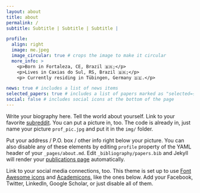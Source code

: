 ```yaml
---
layout: about
title: about
permalink: /
subtitle: Subtitle | Subtitle | Subtitle |

profile:
  align: right
  image: me.jpeg
  image_circular: true # crops the image to make it circular
  more_info: >
    <p>Born in Fortaleza, CE, Brazil 🇧🇷;</p>
    <p>Lives in Caxias do Sul, RS, Brazil 🇧🇷;</p>
    <p> Currently residing in Tübingen, Germany 🇩🇪.</p>

news: true # includes a list of news items
selected_papers: true # includes a list of papers marked as "selected={true}"
social: false # includes social icons at the bottom of the page
---
```


Write your biography here. Tell the world about yourself. Link to your favorite [subreddit](http://reddit.com). You can put a picture in, too. The code is already in, just name your picture `prof_pic.jpg` and put it in the `img/` folder.

Put your address / P.O. box / other info right below your picture. You can also disable any of these elements by editing `profile` property of the YAML header of your `_pages/about.md`. Edit `_bibliography/papers.bib` and Jekyll will render your [publications page](/al-folio/publications/) automatically.

Link to your social media connections, too. This theme is set up to use [Font Awesome icons](https://fontawesome.com/) and [Academicons](https://jpswalsh.github.io/academicons/), like the ones below. Add your Facebook, Twitter, LinkedIn, Google Scholar, or just disable all of them.
